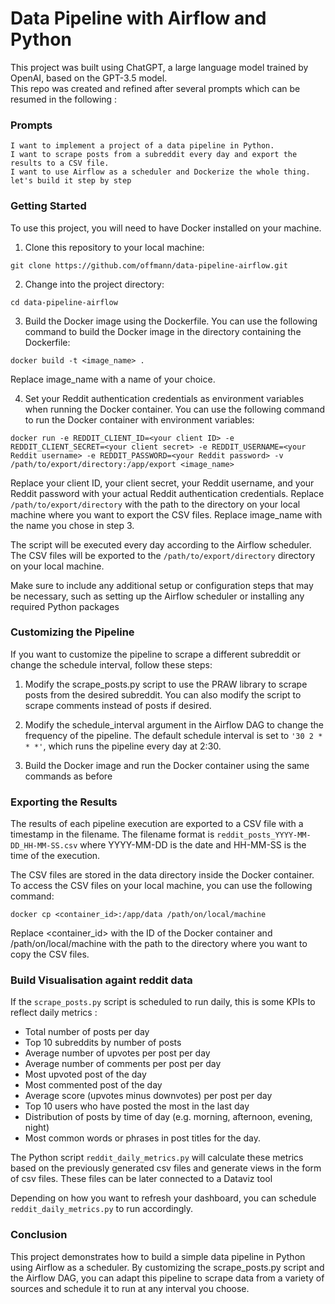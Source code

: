 # Data Pipeline with Airflow and Python

This project was built using ChatGPT, a large language model trained by OpenAI, based on the GPT-3.5 model.   
This repo was created and refined after several prompts which can be resumed in the following :

### Prompts  
```
I want to implement a project of a data pipeline in Python.   
I want to scrape posts from a subreddit every day and export the results to a CSV file.   
I want to use Airflow as a scheduler and Dockerize the whole thing. let's build it step by step
```

### Getting Started  
To use this project, you will need to have Docker installed on your machine.

1. Clone this repository to your local machine: 

```shell
git clone https://github.com/offmann/data-pipeline-airflow.git
```

2. Change into the project directory:

```shell
cd data-pipeline-airflow
```

3. Build the Docker image using the Dockerfile. You can use the following command to build the Docker image in the directory containing the Dockerfile:

```shell
docker build -t <image_name> .
```
Replace image_name with a name of your choice.

4. Set your Reddit authentication credentials as environment variables when running the Docker container. You can use the following command to run the Docker container with environment variables:
```shell
docker run -e REDDIT_CLIENT_ID=<your client ID> -e REDDIT_CLIENT_SECRET=<your client secret> -e REDDIT_USERNAME=<your Reddit username> -e REDDIT_PASSWORD=<your Reddit password> -v /path/to/export/directory:/app/export <image_name>
```

Replace your client ID, your client secret, your Reddit username, and your Reddit password with your actual Reddit authentication credentials. Replace ```/path/to/export/directory``` with the path to the directory on your local machine where you want to export the CSV files. Replace image_name with the name you chose in step 3.

The script will be executed every day according to the Airflow scheduler. The CSV files will be exported to the ```/path/to/export/directory``` directory on your local machine.
  
 Make sure to include any additional setup or configuration steps that may be necessary, such as setting up the Airflow scheduler or installing any required Python packages


### Customizing the Pipeline
If you want to customize the pipeline to scrape a different subreddit or change the schedule interval, follow these steps:

1. Modify the scrape_posts.py script to use the PRAW library to scrape posts from the desired subreddit. You can also modify the script to scrape comments instead of posts if desired.

2. Modify the schedule_interval argument in the Airflow DAG to change the frequency of the pipeline. The default schedule interval is set to ``` '30 2 * * *' ```, which runs the pipeline every day at 2:30.

4. Build the Docker image and run the Docker container using the same commands as before


### Exporting the Results
The results of each pipeline execution are exported to a CSV file with a timestamp in the filename. The filename format is ```reddit_posts_YYYY-MM-DD_HH-MM-SS.csv``` where YYYY-MM-DD is the date and HH-MM-SS is the time of the execution.

The CSV files are stored in the data directory inside the Docker container. To access the CSV files on your local machine, you can use the following command:


```shell
docker cp <container_id>:/app/data /path/on/local/machine
```
Replace <container_id> with the ID of the Docker container and /path/on/local/machine with the path to the directory where you want to copy the CSV files.


### Build Visualisation againt reddit data

If the ```scrape_posts.py``` script is scheduled to run daily, this is some KPIs to reflect daily metrics :

* Total number of posts per day
* Top 10 subreddits by number of posts
* Average number of upvotes per post per day
* Average number of comments per post per day
* Most upvoted post of the day
* Most commented post of the day
* Average score (upvotes minus downvotes) per post per day
* Top 10 users who have posted the most in the last day
* Distribution of posts by time of day (e.g. morning, afternoon, evening, night)
* Most common words or phrases in post titles for the day.

The Python script ```reddit_daily_metrics.py```  will calculate these metrics based on the previously generated csv files and generate views in the form of csv files. These files can be later connected to a Dataviz tool

Depending on how you want to refresh your dashboard, you can schedule ```reddit_daily_metrics.py``` to run accordingly.

### Conclusion
This project demonstrates how to build a simple data pipeline in Python using Airflow as a scheduler. By customizing the scrape_posts.py script and the Airflow DAG, you can adapt this pipeline to scrape data from a variety of sources and schedule it to run at any interval you choose.
